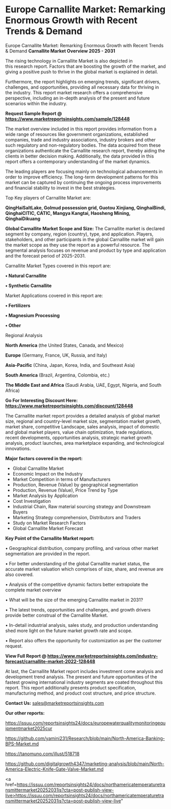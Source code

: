 # Europe Carnallite Market: Remarking Enormous Growth with Recent Trends & Demand
Europe Carnallite Market: Remarking Enormous Growth with Recent Trends & Demand
<Strong> Carnallite Market Overview 2025 - 2031</strong>

The rising technology in Carnallite Market is also depicted in this research report. Factors that are boosting the growth of the market, and giving a positive push to thrive in the global market is explained in detail.

Furthermore, the report highlights on emerging trends, significant drivers, challenges, and opportunities, providing all necessary data for thriving in the industry. This report market research offers a comprehensive perspective, including an in-depth analysis of the present and future scenarios within the industry.

<strong>Request Sample Report @ <a href=https://www.marketreportsinsights.com/sample/128448>https://www.marketreportsinsights.com/sample/128448</a></strong>

The market overview included in this report provides information from a wide range of resources like government organizations, established companies, trade and industry associations, industry brokers and other such regulatory and non-regulatory bodies. The data acquired from these organizations authenticate the Carnallite research report, thereby aiding the clients in better decision making. Additionally, the data provided in this report offers a contemporary understanding of the market dynamics.

The leading players are focusing mainly on technological advancements in order to improve efficiency. The long-term development patterns for this market can be captured by continuing the ongoing process improvements and financial stability to invest in the best strategies.

Top Key players of Carnallite Market are:

<strong>QingHaiSaltLake, Golmud possession grid, Guotou Xinjiang, QinghaiBindi, QinghaiCITIC, CATIC, Mangya Kangtai, Haosheng Mining, QinghaiDikuang</strong>

<strong><b>Global Carnallite Market Scope and Size:</b></strong>
The Carnallite market is declared segment by company, region (country), type, and application. Players, stakeholders, and other participants in the global Carnallite market will gain the market scope as they use the report as a powerful resource. The segmental analysis focuses on revenue and product by type and application and the forecast period of 2025-2031.

Carnallite Market Types covered in this report are:

<strong>• Natural Carnallite

• Synthetic Carnallite</strong>

Market Applications covered in this report are:

<strong>• Fertilizers

• Magnesium Processing

• Other</strong> 

Regional Analysis

<strong>North America</strong> (the United States, Canada, and Mexico)

<strong>Europe</strong> (Germany, France, UK, Russia, and Italy)

<strong>Asia-Pacific</strong> (China, Japan, Korea, India, and Southeast Asia)

<strong>South America</strong> (Brazil, Argentina, Colombia, etc.)

<strong>The Middle East and Africa</strong> (Saudi Arabia, UAE, Egypt, Nigeria, and South Africa)

<strong>Go For Interesting Discount Here: <a href=https://www.marketreportsinsights.com/discount/128448>https://www.marketreportsinsights.com/discount/128448</a></strong>

The Carnallite market report provides a detailed analysis of global market size, regional and country-level market size, segmentation market growth, market share, competitive Landscape, sales analysis, impact of domestic and global market players, value chain optimization, trade regulations, recent developments, opportunities analysis, strategic market growth analysis, product launches, area marketplace expanding, and technological innovations.

<strong><b>Major factors covered in the report:</b></strong>
<ul>
  <li>Global Carnallite Market </li>
  <li>Economic Impact on the Industry</li>
  <li>Market Competition in terms of Manufacturers</li>
  <li>Production, Revenue (Value) by geographical segmentation</li>
  <li>Production, Revenue (Value), Price Trend by Type</li>
  <li>Market Analysis by Application</li>
  <li>Cost Investigation</li>
  <li>Industrial Chain, Raw material sourcing strategy and Downstream Buyers</li>
  <li>Marketing Strategy comprehension, Distributors and Traders</li>
  <li>Study on Market Research Factors</li>
  <li>Global Carnallite Market Forecast</li>
</ul>

<strong><b>Key Point of the Carnallite Market report:</b></strong>

• Geographical distribution, company profiling, and various other market segmentation are provided in the report.

• For better understanding of the global Carnallite market status, the accurate market valuation which comprises of size, share, and revenue are also covered.

• Analysis of the competitive dynamic factors better extrapolate the complete market overview

• What will be the size of the emerging Carnallite market in 2031?

• The latest trends, opportunities and challenges, and growth drivers provide better construal of the Carnallite Market.

• In-detail industrial analysis, sales study, and production understanding shed more light on the future market growth rate and scope.

• Report also offers the opportunity for customization as per the customer request.

<strong><b>View Full Report @ <a href=https://www.marketreportsinsights.com/industry-forecast/carnallite-market-2022-128448>https://www.marketreportsinsights.com/industry-forecast/carnallite-market-2022-128448</a></b></strong>


At last, the Carnallite Market report includes investment come analysis and development trend analysis. The present and future opportunities of the fastest growing international industry segments are coated throughout this report. This report additionally presents product specification, manufacturing method, and product cost structure, and price structure.

<strong>Contact Us:</strong>
sales@marketreportsinsights.com

<strong>Our other reports:</strong>

<a href=https://issuu.com/reportsinsights24/docs/europewaterqualitymonitoringequipmentmarket2025cur>https://issuu.com/reportsinsights24/docs/europewaterqualitymonitoringequipmentmarket2025cur</a>

<a href=https://github.com/yamini231/Research/blob/main/North-America-Banking-BPS-Market.md>https://github.com/yamini231/Research/blob/main/North-America-Banking-BPS-Market.md</a>

<a href=https://tanomuno.com/illust/518718>https://tanomuno.com/illust/518718</a>

<a href=https://github.com/digitalgrowth4347/marketing-analysis/blob/main/North-America-Electric-Knife-Gate-Valve-Market.md>https://github.com/digitalgrowth4347/marketing-analysis/blob/main/North-America-Electric-Knife-Gate-Valve-Market.md</a>

<a href=https://issuu.com/reportsinsights24/docs/northamericatemperaturetransmittermarket20252031is?cta=post-publish-view-live>https://issuu.com/reportsinsights24/docs/northamericatemperaturetransmittermarket20252031is?cta=post-publish-view-live</a>"
